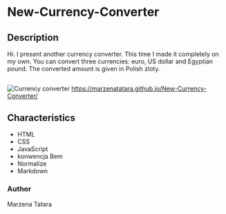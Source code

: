 # New-Currency-Converter
## Description
Hi. I present another currency converter. This time I made it completely on my own. You can convert three currencies: euro, US dollar and Egyptian pound. The converted amount is given in Polish zloty.
##
![Currency converter](https://ibb.co/0hFT5bZ)
https://marzenatatara.github.io/New-Currency-Converter/
## Characteristics
 - HTML
 - CSS
 - JavaScript
 - konwencja Bem
 - Normalize
 - Markdown
### Author
Marzena Tatara
